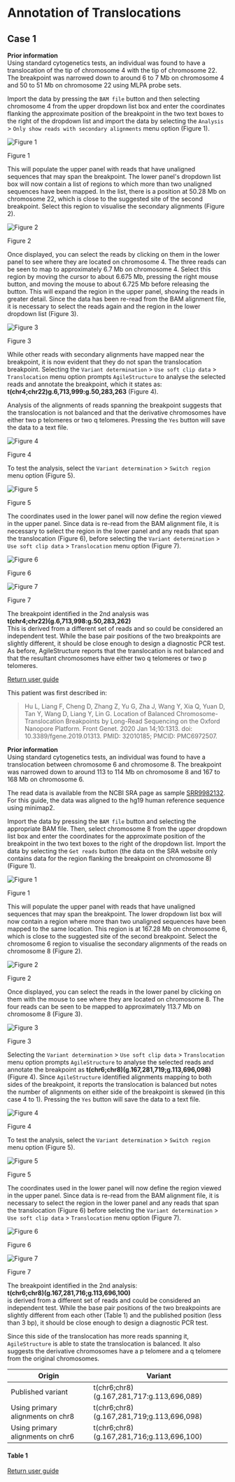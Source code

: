 # Annotation of Translocations
## Case 1
__Prior information__  
Using standard cytogenetics tests, an individual was found to have a translocation of the tip of chromosome 4 with the tip of chromosome 22. The breakpoint was narrowed down to around 6 to 7 Mb on chromosome 4 and 50 to 51 Mb on chromosome 22 using MLPA probe sets. 


Import the data by pressing the ```BAM file``` button and then selecting chromosome 4 from the upper dropdown list box and enter the coordinates flanking the approximate position of the breakpoint in the two text boxes to the right of the dropdown list and import the data by selecting the ```Analysis``` > ```Only show reads with secondary alignments``` menu option (Figure 1).

![Figure 1](images/examples/figure1tran.jpg)

Figure 1

This will populate the upper panel with reads that have unaligned sequences that may span the breakpoint. The lower panel's dropdown list box will now contain a list of regions to which more than two unaligned sequences have been mapped. In the list, there is a position at 50.28 Mb on chromosome 22, which is close to the suggested site of the second breakpoint. Select this region to visualise the secondary alignments (Figure 2).

![Figure 2](images/examples/figure2tran.jpg)

Figure 2

Once displayed, you can select the reads by clicking on them in the lower panel to see where they are located on chromosome 4. The three reads can be seen to map to approximately 6.7 Mb on chromosome 4. Select this region by moving the cursor to about 6.675 Mb, pressing the right mouse button, and moving the mouse to about 6.725 Mb before releasing the button. This will expand the region in the upper panel, showing the reads in greater detail. Since the data has been re-read from the BAM alignment file, it is necessary to select the reads again and the region in the lower dropdown list (Figure 3).  

![Figure 3](images/examples/figure3tran.jpg)

Figure 3

While other reads with secondary alignments have mapped near the breakpoint, it is now evident that they do not span the translocation breakpoint. Selecting the ```Variant determination``` > ```Use soft clip data``` > ```Translocation``` menu option prompts ```AgileStructure``` to analyse the selected reads and annotate the breakpoint, which it states as:  
 __t(chr4;chr22)g.6,713,999:g.50,283,263__ (Figure 4).  

Analysis of the alignments of reads spanning the breakpoint suggests that the translocation is not balanced and that the derivative chromosomes have either two p telomeres or two q telomeres. Pressing the ```Yes``` button will save the data to a text file.

![Figure 4](images/examples/figure4tran.jpg)

Figure 4

To test the analysis, select the ```Variant determination``` > ```Switch region``` menu option (Figure 5).  

![Figure 5](images/examples/figure5tran.jpg)

Figure 5

The coordinates used in the lower panel will now define the region viewed in the upper panel. Since data is re-read from the BAM alignment file, it is necessary to select the region in the lower panel and any reads that span the translocation (Figure 6), before selecting the ```Variant determination``` > ```Use soft clip data``` > ```Translocation``` menu option (Figure 7). 

![Figure 6](images/examples/figure6tran.jpg)

Figure 6

![Figure 7](images/examples/figure7tran.jpg)

Figure 7

The breakpoint identified in the 2nd analysis was  
__t(chr4;chr22)(g.6,713,998:g.50,283,262)__  
This is derived from a different set of reads and so could be considered an independent test. While the base pair positions of the two breakpoints are slightly different, it should be close enough to design a diagnostic PCR test. As before, AgileStructure reports that the translocation is not balanced and that the resultant chromosomes have either two q telomeres or two p telomeres.

[Return user guide](README.md#translocation) 

  
This patient was first described in:
> Hu L, Liang F, Cheng D, Zhang Z, Yu G, Zha J, Wang Y, Xia Q, Yuan D, Tan Y, Wang D, Liang Y, Lin G. Location of Balanced Chromosome-Translocation Breakpoints by Long-Read Sequencing on the Oxford Nanopore Platform. Front Genet. 2020 Jan 14;10:1313. doi: 10.3389/fgene.2019.01313. PMID: 32010185; PMCID: PMC6972507.

__Prior information__  
Using standard cytogenetics tests, an individual was found to have a translocation between chromosome 6 and chromosome 8. The breakpoint was narrowed down to around 113 to 114 Mb on chromosome 8 and 167 to 168 Mb on chromosome 6.  

The read data is available from the NCBI SRA page as sample [SRR9982132](https://www.ncbi.nlm.nih.gov/sra/?term=SRR9982132). For this guide, the data was aligned to the hg19 human reference sequence using minimap2.

Import the data by pressing the ```BAM file``` button and selecting the appropriate BAM file. Then, select chromosome 8 from the upper dropdown list box and enter the coordinates for the approximate position of the breakpoint in the two text boxes to the right of the dropdown list. Import the data by selecting the ```Get reads``` button (the data on the SRA website only contains data for the region flanking the breakpoint on chromosome 8) (Figure 1).

![Figure 1](images/examples/figure1tran2.jpg)

Figure 1

This will populate the upper panel with reads that have unaligned sequences that may span the breakpoint. The lower dropdown list box will now contain a region where more than two unaligned sequences have been mapped to the same location. This region is at 167.28 Mb on chromosome 6, which is close to the suggested site of the second breakpoint. Select the chromosome 6 region to visualise the secondary alignments of the reads on chromosome 8 (Figure 2).

![Figure 2](images/examples/figure2tran2.jpg)

Figure 2

Once displayed, you can select the reads in the lower panel by clicking on them with the mouse to see where they are located on chromosome 8. The four reads can be seen to be mapped to approximately 113.7 Mb on chromosome 8 (Figure 3).

![Figure 3](images/examples/figure3tran2.jpg)

Figure 3

Selecting the ```Variant determination``` > ```Use soft clip data``` > ```Translocation``` menu option prompts ```AgileStructure``` to analyse the selected reads and annotate the breakpoint as 
__t(chr6;chr8)(g.167,281,719;g.113,696,098)__ (Figure 4). Since ```AgileStructure``` identified alignments mapping to both sides of the breakpoint, it reports the translocation is balanced but notes the number of alignments on either side of the breakpoint is skewed (in this case 4 to 1). 
Pressing the ```Yes``` button will save the data to a text file. 

![Figure 4](images/examples/figure4tran2.jpg)

Figure 4

To test the analysis, select the ```Variant determination``` > ```Switch region``` menu option (Figure 5).  

![Figure 5](images/examples/figure5tran2.jpg)

Figure 5

The coordinates used in the lower panel will now define the region viewed in the upper panel. Since data is re-read from the BAM alignment file, it is necessary to select the region in the lower panel and any reads that span the translocation (Figure 6) before selecting the ```Variant determination``` > ```Use soft clip data``` > ```Translocation``` menu option (Figure 7). 

![Figure 6](images/examples/figure6tran2.jpg)

Figure 6

![Figure 7](images/examples/figure7tran2.jpg)

Figure 7

The breakpoint identified in the 2nd analysis:  
__t(chr6;chr8)(g.167,281,716;g.113,696,100)__  
is derived from a different set of reads and could be considered an independent test. While the base pair positions of the two breakpoints are slightly different from each other (Table 1) and the published position (less than 3 bp), it should be close enough to design a diagnostic PCR test.

Since this side of the translocation has more reads spanning it, ```AgileStructure``` is able to state the translocation is balanced. It also suggests the derivative chromosomes have a p telomere and a q telomere from the original chromosomes.

|Origin|Variant|
|-|-|
|Published variant|t(chr6;chr8) (g.167,281,717:g.113,696,089)|
|Using primary alignments on chr8|t(chr6;chr8) (g.167,281,719;g.113,696,098)|
|Using primary alignments on chr6|t(chr6;chr8) (g.167,281,716;g.113,696,100)|

#### Table 1

[Return user guide](README.md#translocation) 
